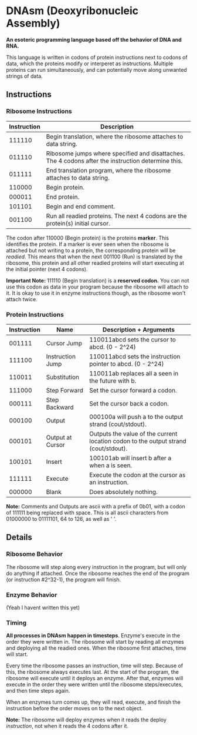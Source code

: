 # DNAsm (Deoxyribonucleic Assembly)

**An esoteric programming language based off the behavior of DNA and RNA.**

This language is written in codons of protein instructions next to codons of data, which the proteins modify or interperet as instructions. Multiple proteins can run simultaneously, and can potentially move along unwanted strings of data.

## Instructions

### Ribosome Instructions

| Instruction | Description |
|-------------|-------------|
| 111110      | Begin translation, where the ribosome attaches to data string. |
| 011110      | Ribosome jumps where specified and disattaches. The 4 codons after the instruction determine this. |
| 011111      | End translation program, where the ribosome attaches to data string. |
| 110000      | Begin protein. |
| 000011      | End protein. |
| 101101      | Begin and end comment. |
| 001100      | Run all readied proteins. The next 4 codons are the protein(s) initial cursor. |

The codon after 110000 (Begin protein) is the proteins **marker**. This identifies the protein. If a marker is ever seen when the ribosome is attached but not writing to a protein, the corresponding protein will be *readied*. This means that when the next 001100 (Run) is translated by the ribosome, this protein and all other readied proteins will start executing at the initial pointer (next 4 codons).

**Important Note:** 111110 (Begin translation) is a **reserved codon.** You can not use this codon as data in your program because the ribosome will attach to it. It is okay to use it in enzyme instructions though, as the ribosome won't attach twice.

### Protein Instructions

| Instruction | Name | Description + Arguments |
|-------------|------|-------------------------|
| 001111      | Cursor Jump | 110011abcd sets the cursor to abcd. (0 - 2^24) |
| 111100      | Instruction Jump | 110011abcd sets the instruction pointer to abcd. (0 - 2^24) |
| 110011      | Substitution | 110011ab replaces all a seen in the future with b. |
| 111000      | Step Forward | Set the cursor forward a codon. |
| 000111      | Step Backward | Set the cursor back a codon. |
| 000100      | Output | 000100a will push a to the output strand (cout/stdout). |
| 000101      | Output at Cursor | Outputs the value of the current location codon to the output strand (cout/stdout). |
| 100101      | Insert | 100101ab will insert b after a when a is seen. |
| 111111      | Execute | Execute the codon at the cursor as an instruction. |
| 000000      | Blank | Does absolutely nothing. |

**Note:** Comments and Outputs are ascii with a prefix of 0b01, with a codon of 111111 being replaced with space. This is all ascii characters from 01000000 to 01111101, 64 to 126, as well as ' '.

## Details

### Ribosome Behavior

The ribosome will step along every instruction in the program, but will only do anything if attached. Once the ribosome reaches the end of the program (or instruction #2^32-1), the program will finish.

### Enzyme Behavior

(Yeah I havent written this yet)

### Timing

**All processes in DNAsm happen in timesteps**. Enzyme's execute in the order they were written in. The ribosome will start by reading all enzymes and deploying all the readied ones. When the ribosome first attaches, time will start.

Every time the ribosome passes an instruction, time will step. Because of this, the ribosome always executes last. At the start of the program, the ribosome will execute until it deploys an enzyme. After that, enzymes will execute in the order they were written until the ribosome steps/executes, and then time steps again.

When an enzymes turn comes up, they will read, execute, and finish the instruction before the order moves on to the next object.

**Note:** The ribosome will deploy enzymes when it reads the deploy *instruction*, not when it reads the 4 codons after it.
